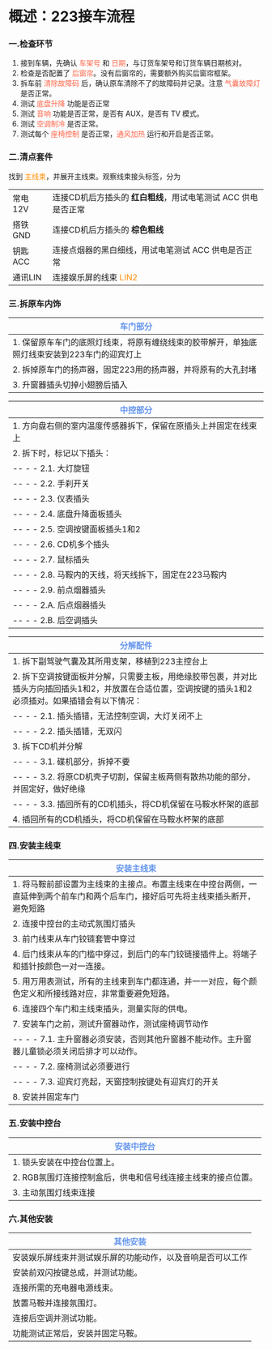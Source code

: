 # 概述：223接车流程

### 一.检查环节

[//]: # (<font color=#FF6347></font>)

1. 接到车辆，先确认 <font color=#FF6347>车架号</font>  和 <font color=#FF6347>日期</font>，与订货车架号和订货车辆日期核对。
2. 检查是否配置了 <font color=#FF6347>后窗帘</font>。没有后窗帘的，需要额外购买后窗帘框架。
3. 拆车前 <font color=#FF6347>清除故障码</font> 后，确认原车清除不了的故障码并记录。注意 <font color=#FF6347>气囊故障灯</font> 是否正常。
4. 测试 <font color=#FF6347>底盘升降</font> 功能是否正常
5. 测试 <font color=#FF6347>音响</font> 功能是否正常，是否有 AUX，是否有 TV 模式。
6. 测试 <font color=#FF6347>空调制冷</font> 是否正常。
7. 测试每个 <font color=#FF6347>座椅控制</font> 是否正常，<font color=#FF6347>通风加热</font> 运行和开启是否正常。

### 二.清点套件

[//]: # (<font color=#FF8C00></font>)

找到 <font color=#FF8C00>主线束</font>，并展开主线束。观察线束接头标签，分为

|       |                                          |
|-------|------------------------------------------|
| 常电12V | 连接CD机后方插头的 **红白粗线**，用试电笔测试 ACC 供电是否正常    |
| 搭铁GND | 连接CD机后方插头的 **棕色粗线**                      |
| 钥匙ACC | 连接点烟器的黑白细线，用试电笔测试 ACC 供电是否正常             |
| 通讯LIN | 连接娱乐屏的线束 <font color=#FF8C00>LIN2</font> |

### 三.拆原车内饰

[//]: # (<font color=#6495ED></font>)

| <font color=#6495ED>车门部分</font>                   |
|---------------------------------------------------|
| 1. 保留原车车门的底照灯线束，将原有缠绕线束的胶带解开，单独底照灯线束安装到223车门的迎宾灯上 |
| 2. 拆掉原车门的扬声器，固定223用的扬声器，并将原有的大孔封堵                 |
| 3. 升窗器插头切掉小翅膀后插入                                  |

| <font color=#6495ED>中控部分</font>    |
|------------------------------------|
| 1. 方向盘右侧的室内温度传感器拆下，保留在原插头上并固定在线束上  |
| 2. 拆下时，标记以下插头：                     |
| -- - - 2.1. 大灯旋钮                   |
| -- - - 2.2. 手刹开关                   |
| -- - - 2.3. 仪表插头                   |
| -- - - 2.4. 底盘升降面板插头               |
| -- - - 2.5. 空调按键面板插头1和2            |
| -- - - 2.6. CD机多个插头                |
| -- - - 2.7. 鼠标插头                   |
| -- - - 2.8. 马鞍内的天线，将天线拆下，固定在223马鞍内 |
| -- - - 2.9. 前点烟器插头                 |
| -- - - 2.A. 后点烟器插头                 |
| -- - - 2.B. 后空调插头                  |

| <font color=#6495ED>分解配件</font>                                                 |
|---------------------------------------------------------------------------------|
| 1. 拆下副驾驶气囊及其所用支架，移植到223主控台上                                                     |
| 2. 拆下空调按键面板并分解，只需要主板，用绝缘胶带包裹，并对比插头方向插回插头1和2，并放置在合适位置，空调按键的插头1和2必须插对。如果插错会有以下情况： |
| -- - - 2.1. 插头插错，无法控制空调，大灯关闭不上                                                  |
| -- - - 2.2. 插头插错，无双闪                                                            |
| 3. 拆下CD机并分解                                                                     |
| -- - - 3.1. 碟机部分，拆掉不要                                                           |
| -- - - 3.2. 将原CD机壳子切割，保留主板两侧有散热功能的部分，并固定好，做好绝缘                                  |
| -- - - 3.3. 插回所有的CD机插头，将CD机保留在马鞍水杯架的底部                                          |
| 4. 插回所有的CD机插头，将CD机保留在马鞍水杯架的底部                                                   |

### 四.安装主线束

[//]: # (<font color=#6495ED></font>)

| <font color=#6495ED>安装主线束</font>                                   |
|--------------------------------------------------------------------|
| 1. 将马鞍前部设置为主线束的主接点。布置主线束在中控台两侧，一直延伸到两个前车门和两个后车门，接好后可先将主线束插头断开，避免短路 |
| 2. 连接中控台的主动式氛围灯插头                                                  |
| 3. 前门线束从车门铰链套管中穿过                                                  |
| 4. 后门线束从车的门槛中穿过，到后门的车门铰链接插件上。将端子和插针按颜色一对一连接。                       |
| 5. 用万用表测试，所有的主线束到车门都连通，并一一对应，每个颜色定义和所接线路对应，非常重要避免短路。               |
| 6. 连接四个车门和主线束插头，测量实际的供电。                                           |
| 7. 安装车门之前，测试升窗器动作，测试座椅调节动作                                         |
| -- - - 7.1. 主升窗器必须安装，否则其他升窗器不能动作。主升窗器儿童锁必须关闭后排才可以动作。               |
| -- - - 7.2. 座椅测试必须要进行                                              |
| -- - - 7.3. 迎宾灯亮起，天窗控制按键处有迎宾灯的开关                                   |
| 8. 安装并固定车门                                                         |

### 五.安装中控台

| <font color=#6495ED>**安装中控台**</font> |
|--------------------------------------|
| 1. 锁头安装在中控台位置上。                      |
| 2. RGB氛围灯连接控制盒后，供电和信号线连接主线束的接点位置。    |
| 3. 主动氛围灯线束连接                         |

### 六.其他安装

| <font color=#6495ED>其他安装</font> |
|---------------------------------|
| 安装娱乐屏线束并测试娱乐屏的功能动作，以及音响是否可以工作   |
| 安装前双闪按键总成，并测试功能。                |
| 连接所需的充电器电源线束。                   |
| 放置马鞍并连接氛围灯。                     |
| 连接后空调并测试功能。                     |
| 功能测试正常后，安装并固定马鞍。                |